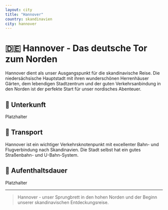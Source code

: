 ```yaml
---
layout: city
title: "Hannover"
country: skandinavien
city: hannover
---
```


# 🇩🇪 Hannover - Das deutsche Tor zum Norden

Hannover dient als unser Ausgangspunkt für die skandinavische Reise. Die niedersächsische Hauptstadt mit ihren wunderschönen Herrenhäuser Gärten, dem lebendigen Stadtzentrum und der guten Verkehrsanbindung in den Norden ist der perfekte Start für unser nordisches Abenteuer.

## 🏨 Unterkunft

Platzhalter

## 🚗 Transport

Hannover ist ein wichtiger Verkehrsknotenpunkt mit excellenter Bahn- und Flugverbindung nach Skandinavien. Die Stadt selbst hat ein gutes Straßenbahn- und U-Bahn-System.

## 📅 Aufenthaltsdauer

Platzhalter

---

> Hannover - unser Sprungbrett in den hohen Norden und der Beginn unserer skandinavischen Entdeckungsreise.